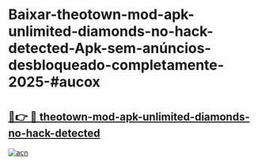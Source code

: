 # Baixar-theotown-mod-apk-unlimited-diamonds-no-hack-detected-Apk-sem-anúncios-desbloqueado-completamente-2025-#aucox

# <h2><a href="https://ainizakaria.my?title=theotown-mod-apk-unlimited-diamonds-no-hack-detected&ref=24M">🔗👉 🔴 theotown-mod-apk-unlimited-diamonds-no-hack-detected</a></h2>

[![acn](https://github.com/user-attachments/assets/0f9c940e-d8b0-45ae-aac7-cd30a18b3e1c)](https://ainizakaria.my?title=theotown-mod-apk-unlimited-diamonds-no-hack-detected&ref=24M)

